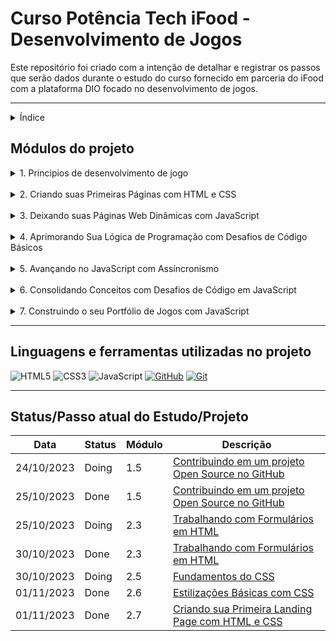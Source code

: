 # Curso Potência Tech iFood - Desenvolvimento de Jogos

Este repositório foi criado com a intenção de detalhar e registrar os passos que serão dados durante o estudo do curso fornecido em parceria do iFood com a plataforma DIO focado no desenvolvimento de jogos.

***

<details>
    <summary>Índice</summary>
    <ol>
        <li>
            <a href="#módulos-do-projeto">1. Módulos do projeto</a>
            <ol>
                <li><a href="#1.1">Principios de desenvolvimento de jogos</a></li>
                <li><a href="#1.2">Criando suas primeiras páginas com HTML e CSS</a></li>
                <li><a href="#1.3">Deixando suas páginas web dinâmicas com javascript</a></li>
                <li><a href="#1.4">Aprimorando sua lógica de programação com desafios de código básicos</a></li>
                <li><a href="#1.5">Avançando no JavaScript com Assíncronismo</a></li>
                <li><a href="#1.6">Consolidando Conceitos com Desafios de Código em JavaScript</a></li>
                <li><a href="#1.7">Construindo o seu Portfólio de Jogos com JavaScript</a></li>
            </ol>
        </li>
        <li><a href="#linguagens-e-ferramentas-utilizadas-no-projeto">Linguagens utilizadas no projeto</a></li>
        <li><a href="#statuspasso-atual-do-estudoprojeto">Status atual do projeto</a></li>
    </ol>

</details>

## Módulos do projeto 

<details>
<summary id="1.1">1. Principios de desenvolvimento de jogo</summary>

| Módulo | Tipo | Descrição       | Status | Concluído |
|--------|------|-----------------|--------|-----------|
| **1.1** | Aula | Mercado e Carreira Em Desenvolvimento de jogos | Done | <ul ><li>- [x] </li></ul> |
| **1.2** | Aula | Introdução ao Desenvolvimento e Criação de Jogos | Done | <ul ><li>- [x] </li></ul>
| **1.3** | Aula | Versionamento de Código com Git e GitHub | Done | <ul ><li>- [x] </li></ul>
| **1.4** | Desafio de Projeto | Criando Seu Primeiro Repositório no GitHub para Compartilhar Seu Progresso | Done | <ul ><li>- [x] </li></ul>
| **1.5** | Desafio de Projeto | Contribuindo em um projeto Open Source no GitHub | Done | <ul ><li>- [x] </li></ul>
| **1.6** | Aula | Aula Inaugural - Potência Tech iFood | Done | <ul ><li>- [x] </li></ul>

</details>
<br>

<details>
<summary id="1.2">2. Criando suas Primeiras Páginas com HTML e CSS</summary>

| Módulo | Tipo | Descrição       | Status | Concluído |
|--------|------|-----------------|--------|-----------|
| **2.1** | Aula |Entendendo Comunicação Client x Server | Done | <ul><li>- [x] </li></ul>
| **2.2** | Aula | Introdução ao HTML na Prática | Done | <ul><li>- [x] </li></ul>
| **2.3** | Aula | Trabalhando com Formulários em HTML | Done | <ul><li>- [x] </li></ul>
| **2.4** | Aula | Estruturando seu HTML + Formatações | Done | <ul><li>- [x] </li></ul>
| **2.5** | Aula | Fundamentos do CSS | Done | <ul><li>- [x] </li></ul>
| **2.6** | Aula | Estilizações Básicas com CSS | Done | <ul><li>- [x] </li></ul>
| **2.7** | Desafio de Projeto | Criando sua Primeira Landing Page com HTML e CSS | Doing | <ul><li>- [x] </li></ul>

</details>
<br>

<details>
<summary id="1.3">3. Deixando suas Páginas Web Dinâmicas com JavaScript</summary>

| Módulo | Tipo | Descrição       | Status | Concluído |
|--------|------|-----------------|--------|-----------|
| **3.1** | Aula | Primeiros Passos com JavaScript | To do | <ul><li>- [ ] </li></ul>
| **3.2** | Aula | Conhecendo Funções JavaScript | To do | <ul><li>- [ ] </li></ul>
| **3.3** | Aula | Criando Objetos e Classes em JavaScript | To do | <ul><li>- [ ] </li></ul>
| **3.4** | Aula | Arrays e Estruturas de Repetição em JavaScript | To do | <ul><li>- [ ] </li></ul>
| **3.5** | Aula | Importação e Exportação com JavaScript | To do | <ul><li>- [ ] </li></ul>
| **3.6** | Aula | Criando um Projeto com HTML/CSS para Listagem de Pokémon | To do | <ul><li>- [ ] </li></ul>

</details>
<br>

<details>
<summary id="1.4">4. Aprimorando Sua Lógica de Programação com Desafios de Código Básicos</summary>

| Módulo | Tipo | Descrição       | Status | Concluído |
|--------|------|-----------------|--------|-----------|
| **4.1** | Desafio de Código | Aperfeiçoe Sua Lógica e Pensamento Computacional |  To do | ul ><li>- [ ] </li></ul>
| **4.2** | Desafio de Código | A Jornada Heróica | To do | <ul><li>- [ ] </li></ul>
| **4.3** | Desafio de Código | Pontuando Experiências - XP | To do | <ul><li>- [ ] </li></ul>
| **4.4** | Desafio de Código | Capturando Pokemons | To do | <ul><li>- [ ] </li></ul>
| **4.5** | Desafio de Código | Coletando Tesouros | To do | <ul><li>- [ ] </li></ul>
| **4.6** | Desafio de Código | Gerando Biomas em Mundo de Bloco | To do | <ul><li>- [ ] </li></ul>

</details>
<br>

<details>
<summary id="1.5">5. Avançando no JavaScript com Assíncronismo</summary>

| Módulo | Tipo | Descrição       | Status | Concluído |
|--------|------|-----------------|--------|-----------|
| **5.1** | Aula | Aprendendo Variáveis, Escopo e Tipos de dados no JavaScript | To do | <ul><li>- [ ] </li></ul>
| **5.2** | Aula | Orientação a Protótipo com JavaScript | To do | <ul><li>- [ ] </li></ul>
| **5.3** | Aula | Funções e Manipulação de Listas com JavaScript | To do | <ul><li>- [ ] </li></ul>
| **5.4** | Aula | Promises e Assincronismo com JavaScript | To do | <ul><li>- [ ] </li></ul>

</details>
<br>

<details>
<summary id="1.6">6. Consolidando Conceitos com Desafios de Código em JavaScript</summary>

| Módulo | Tipo | Descrição       | Status | Concluído |
|--------|------|-----------------|--------|-----------|
| **6.1** | Desafio de Código | Combantendo Monstros! | To do | <ul><li>- [ ] </li></ul>
| **6.2** | Desafio de Código | Academia de Magia | To do | <ul><li>- [ ] </li></ul> 
| **6.3** | Desafio de Código | Tomadas de Decisão! | To do | <ul><li>- [ ] </li></ul>
| **6.4** | Desafio de Código | Combinando Nomes de Pokemons| To do | <ul><li>- [ ] </li></ul>
| **6.5** | Desafio de Código | Gerenciando Itens Mágicos | To do | <ul><li>- [ ] </li></ul>

</details>
<br>

<details>
<summary id="1.7">7. Construindo o seu Portfólio de Jogos com JavaScript</summary>

| Módulo | Tipo | Descrição       | Status | Concluído |
|--------|------|-----------------|--------|-----------|
| **7.1** | Desafio de Projeto | Criando um Jogo do Detona Ralph com JavaScript| To do | <ul><li>- [ ] </li></ul>
| **7.2** | Desafio de Projeto | Criando um Jogo da Memória com Emojis Utilizando JavaScript | To do | <ul><li>- [ ] </li></ul>
| **7.3** | Desafio de Projeto | Construindo um Simulador de Piano com JavaScript | To do | <ul><li>- [ ] </li></ul>
| **7.4** | Desafio de Projeto | Criando um Jogo de Cartas do Yu-Gi-Oh! com JavaScript e CSS | To do | <ul><li>- [ ] </li></ul>

</details>

***

## Linguagens e ferramentas utilizadas no projeto

![HTML5](https://img.shields.io/badge/HTML5-000?style=for-the-badge&logo=html5)
![CSS3](https://img.shields.io/badge/CSS3-000?style=for-the-badge&logo=css3&logoColor=264CE4)
![JavaScript](https://img.shields.io/badge/JavaScript-000?style=for-the-badge&logo=javascript)
[![GitHub](https://img.shields.io/badge/GitHub-000?style=for-the-badge&logo=github&logoColor=30A3DC)](https://docs.github.com/)
[![Git](https://img.shields.io/badge/Git-000?style=for-the-badge&logo=git&logoColor=E94D5F)](https://git-scm.com/doc) 


***

## Status/Passo atual do Estudo/Projeto

| Data | Status | Módulo | Descrição |
|------|--------|--------|-----------|
| 24/10/2023 | Doing | 1.5 | <a href="#1.1">Contribuindo em um projeto Open Source no GitHub</a> |
| 25/10/2023 | Done | 1.5 | <a href="#1.1">Contribuindo em um projeto Open Source no GitHub</a> |
| 25/10/2023 | Doing | 2.3 | <a href="#1.2">Trabalhando com Formulários em HTML</a> |
| 30/10/2023 | Done | 2.3 | <a href="#1.2">Trabalhando com Formulários em HTML</a> |
| 30/10/2023 | Doing | 2.5 | <a href="#1.2">Fundamentos do CSS</a> |
| 01/11/2023 | Done | 2.6 | <a href="#1.2">Estilizações Básicas com CSS</a> |
| 01/11/2023 | Done | 2.7 | <a href="#1.2">Criando sua Primeira Landing Page com HTML e CSS</a> |